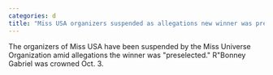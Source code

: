 ```yaml
---
categories: d
title: "Miss USA organizers suspended as allegations new winner was preselected pageant rigged continue to surface"
---
```

The organizers of Miss USA have been suspended by the Miss Universe Organization amid allegations the winner was "preselected." R"Bonney Gabriel was crowned Oct. 3.